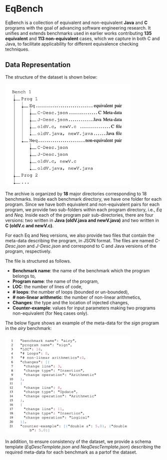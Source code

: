 # EqBench
EqBench is a collection of equivalent and non-equivalent **Java** and **C** programs with the goal of advancing software engineering research.
It unifies and extends benchmarks used in earlier works contributing **135 equivalent** and **113 non-equivalent** cases, which we capture in both C and Java,
to facilitate applicability for different equivalence checking techniques.

## Data Representation
The structure of the dataset is shown below:

<img src="/img/structure.png" width="400">

The archive is organized by **18** major directories corresponding to 18 benchmarks.
Inside each benchmark directory, we have one folder for each program.
Since we have both equivalent and non-equivalent pairs for each program, we provide two sub-folders
within each program directory, i.e., *Eq* and *Neq*.
Inside each of the program pair sub-directories, there are four versions: 
two written in **Java (oldV.java and newV.java)** and two written in **C (oldV.c and newV.c)**.

For each Eq and Neq versions, we also provide two files that contain the meta-data describing the program, in JSON format. The files are named *C-Desc.json* and *J-Desc.json* and correspond to C and Java versions of the program, respectively.

The file is structured as follows.

* **Benchmark name**: the name of the benchmark which the program belongs to,
* **Program name**: the name of the program,
* **LOC**: the number of lines of code,
* **# loops**: the number of loops (bounded or un-bounded),
* **# non-linear arithmetic**: the number of non-linear arithmetics,
* **Changes**: the type and the location of injected changes,
* **Counter-example**: values for input parameters making two programs non-equivalent (for Neq cases only).

The below figure shows an example of the meta-data for the *sign* program in the
*airy* benchmark:

<img src="/img/desc.png" width="400">

In addition, to ensure consistency of the dataset, we provide a schema template (*EqDescTemplate.json* and *NeqDescTemplate.json*) describing the required meta-data for each benchmark as a partof the dataset.
